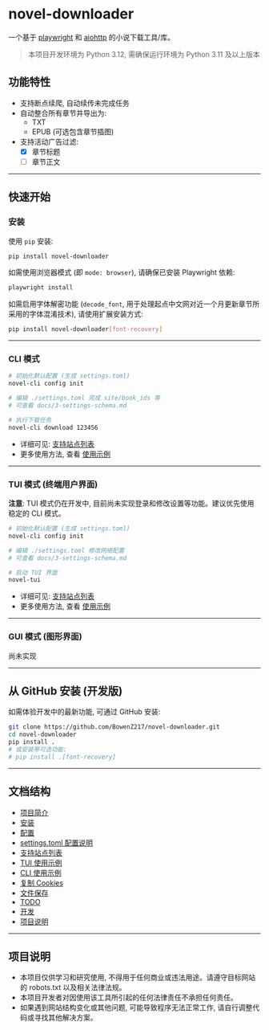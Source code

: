 # novel-downloader

一个基于 [playwright](https://playwright.dev/) 和 [aiohttp](https://github.com/aio-libs/aiohttp) 的小说下载工具/库。

> 本项目开发环境为 Python 3.12, 需确保运行环境为 Python 3.11 及以上版本

## 功能特性

- 支持断点续爬, 自动续传未完成任务
- 自动整合所有章节并导出为:
  - TXT
  - EPUB (可选包含章节插图)
- 支持活动广告过滤:
  - [x] 章节标题
  - [ ] 章节正文

---

## 快速开始

### 安装

使用 `pip` 安装:

```bash
pip install novel-downloader
```

如需使用浏览器模式 (即 `mode: browser`), 请确保已安装 Playwright 依赖:

```bash
playwright install
```

如需启用字体解密功能 (`decode_font`, 用于处理起点中文网对近一个月更新章节所采用的字体混淆技术), 请使用扩展安装方式:

```bash
pip install novel-downloader[font-recovery]
```

---

### CLI 模式

```bash
# 初始化默认配置 (生成 settings.toml)
novel-cli config init

# 编辑 ./settings.toml 完成 site/book_ids 等
# 可查看 docs/3-settings-schema.md

# 执行下载任务
novel-cli download 123456
```

- 详细可见: [支持站点列表](https://github.com/BowenZ217/novel-downloader/blob/main/docs/4-supported-sites.md)
- 更多使用方法, 查看 [使用示例](https://github.com/BowenZ217/novel-downloader/blob/main/docs/6-cli-usage-examples.md)

---

### TUI 模式 (终端用户界面)

**注意**: TUI 模式仍在开发中, 目前尚未实现登录和修改设置等功能。建议优先使用稳定的 CLI 模式。

```bash
# 初始化默认配置 (生成 settings.toml)
novel-cli config init

# 编辑 ./settings.toml 修改网络配置
# 可查看 docs/3-settings-schema.md

# 启动 TUI 界面
novel-tui
```

- 详细可见: [支持站点列表](https://github.com/BowenZ217/novel-downloader/blob/main/docs/4-supported-sites.md)
- 更多使用方法, 查看 [使用示例](https://github.com/BowenZ217/novel-downloader/blob/main/docs/5-tui-usage-examples.md)

---

### GUI 模式 (图形界面)

尚未实现

---

## 从 GitHub 安装 (开发版)

如需体验开发中的最新功能, 可通过 GitHub 安装:

```bash
git clone https://github.com/BowenZ217/novel-downloader.git
cd novel-downloader
pip install .
# 或安装带可选功能:
# pip install .[font-recovery]
```

---

## 文档结构

- [项目简介](#项目简介)
- [安装](https://github.com/BowenZ217/novel-downloader/blob/main/docs/1-installation.md)
- [配置](https://github.com/BowenZ217/novel-downloader/blob/main/docs/2-configuration.md)
- [settings.toml 配置说明](https://github.com/BowenZ217/novel-downloader/blob/main/docs/3-settings-schema.md)
- [支持站点列表](https://github.com/BowenZ217/novel-downloader/blob/main/docs/4-supported-sites.md)
- [TUI 使用示例](https://github.com/BowenZ217/novel-downloader/blob/main/docs/5-tui-usage-examples.md)
- [CLI 使用示例](https://github.com/BowenZ217/novel-downloader/blob/main/docs/6-cli-usage-examples.md)
- [复制 Cookies](https://github.com/BowenZ217/novel-downloader/blob/main/docs/copy-cookies.md)
- [文件保存](https://github.com/BowenZ217/novel-downloader/blob/main/docs/file-saving.md)
- [TODO](https://github.com/BowenZ217/novel-downloader/blob/main/docs/todo.md)
- [开发](https://github.com/BowenZ217/novel-downloader/blob/main/docs/develop.md)
- [项目说明](#项目说明)

---

## 项目说明

- 本项目仅供学习和研究使用, 不得用于任何商业或违法用途。请遵守目标网站的 robots.txt 以及相关法律法规。
- 本项目开发者对因使用该工具所引起的任何法律责任不承担任何责任。
- 如果遇到网站结构变化或其他问题, 可能导致程序无法正常工作, 请自行调整代码或寻找其他解决方案。
